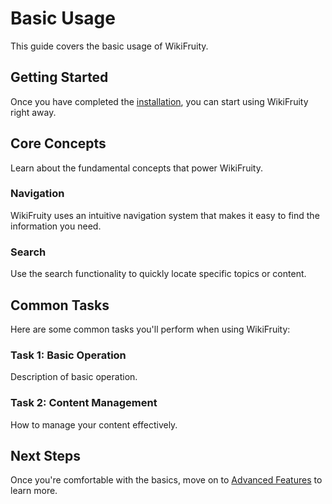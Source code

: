 # Basic Usage

This guide covers the basic usage of WikiFruity.

## Getting Started

Once you have completed the [installation](../getting-started/installation.md), you can start using WikiFruity right away.

## Core Concepts

Learn about the fundamental concepts that power WikiFruity.

### Navigation

WikiFruity uses an intuitive navigation system that makes it easy to find the information you need.

### Search

Use the search functionality to quickly locate specific topics or content.

## Common Tasks

Here are some common tasks you'll perform when using WikiFruity:

### Task 1: Basic Operation

Description of basic operation.

### Task 2: Content Management

How to manage your content effectively.

## Next Steps

Once you're comfortable with the basics, move on to [Advanced Features](advanced-features.md) to learn more.
